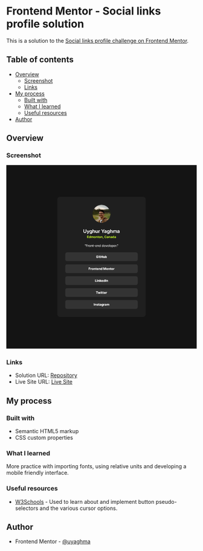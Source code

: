 # Frontend Mentor - Social links profile solution

This is a solution to the [Social links profile challenge on Frontend Mentor](https://www.frontendmentor.io/challenges/social-links-profile-UG32l9m6dQ).

## Table of contents

- [Overview](#overview)
  - [Screenshot](#screenshot)
  - [Links](#links)
- [My process](#my-process)
  - [Built with](#built-with)
  - [What I learned](#what-i-learned)
  - [Useful resources](#useful-resources)
- [Author](#author)

## Overview

### Screenshot

![](./screenshot.png)

### Links

- Solution URL: [Repository](https://your-solution-url.com)
- Live Site URL: [Live Site](https://your-live-site-url.com)

## My process

### Built with

- Semantic HTML5 markup
- CSS custom properties

### What I learned

More practice with importing fonts, using relative units and developing a mobile friendly interface.

### Useful resources

- [W3Schools](https://www.w3schools.com) - Used to learn about and implement button pseudo-selectors and the various cursor options.

## Author

- Frontend Mentor - [@uyaghma](https://www.frontendmentor.io/profile/uyaghma)